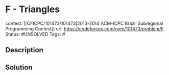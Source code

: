 # F - Triangles

contest: [[CFICPC/101473/101473|2013-2014 ACM-ICPC Brazil Subregional Programming Contest]]
url: https://codeforces.com/gym/101473/problem/F
Status: #UNSOLVED
Tags: #

## Description

## Solution

